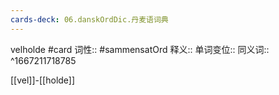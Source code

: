 ```yaml
---
cards-deck: 06.danskOrdDic.丹麦语词典
---
```


velholde #card 
词性::  #sammensatOrd 
释义:: 
单词变位:: 
同义词:: 
^1667211718785

[[vel]]-[[holde]]
